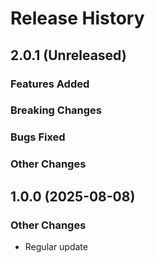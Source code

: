 # Release History

## 2.0.1 (Unreleased)

### Features Added

### Breaking Changes

### Bugs Fixed

### Other Changes

## 1.0.0 (2025-08-08)

### Other Changes

- Regular update
